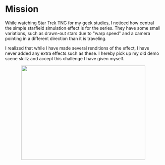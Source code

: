 Mission
=======

While watching Star Trek TNG for my geek studies, I noticed how central the simple
starfield simulation effect is for the series. They have some small variations,
such as drawn-out stars due to "warp speed" and a camera pointing in a different
direction than it is traveling.

I realized that while I have made several renditions of the effect, I have never
added any extra effects such as these. I hereby pick up my old demo scene skillz
and accept this challenge I have given myself.

<img style="display:block; margin:0px auto 10px; text-align:center; width: 400px; height: 305px;" src="http://2.bp.blogspot.com/-VVGdHhfItPU/TgZHXjMzN_I/AAAAAAAAAEE/p0uRU_UpOv0/s400/startrek.png" border="0" alt="" id="BLOGGER_PHOTO_ID_5622259654730135538" />
